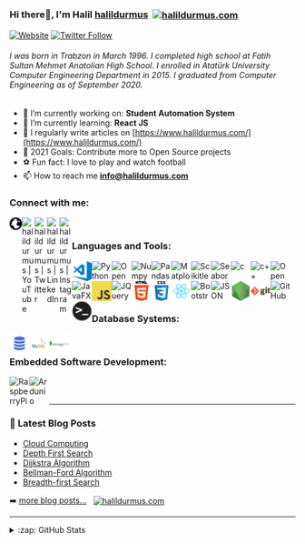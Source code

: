 ### Hi there👋, I'm Halil [halildurmus][website] &nbsp;[<img align="center"  alt="halildurmus.com" width="61px" src="https://user-images.githubusercontent.com/44526088/104128537-29a8ab00-5379-11eb-9954-d3f9cfd3431d.png" />][website]

[![Website](https://img.shields.io/website?label=halildurmus.com&style=for-the-badge&url=https%3A%2F%2Fhalildurmus.com)](https://www.halildurmus.com/)
[![Twitter Follow](https://img.shields.io/twitter/follow/halildurmus96?color=1DA1F2&logo=twitter&style=for-the-badge)](https://twitter.com/intent/follow?original_referer=https%3A%2F%2Fgithub.com%2FcodeSTACKr&screen_name=halildurmus96)

###### I was born in Trabzon in March 1996. I completed high school at Fatih Sultan Mehmet Anatolian High School. I enrolled in Atatürk University Computer Engineering Department in 2015. I graduated from Computer Engineering as of September 2020.

- 🔭 I’m currently working on: **Student Automation System**
- 🌱 I’m currently learning: **React JS**
- 📝 I regularly write articles on [https://www.halildurmus.com/](https://www.halildurmus.com/)
- 🥅 2021 Goals: Contribute more to Open Source projects
- ⚽ Fun fact: I love to play and watch football
- 📫 How to reach me **info@halildurmus.com**

<!---
### Spotify Playing 🎧

[<img src="https://now-playing-codestackr.vercel.app/api/spotify-playing" alt="codeSTACKr Spotify Playing" width="350" />](https://open.spotify.com/user/swyqyimdc12jajde4vpwd2x1b)
-->
### Connect with me:

[<img align="left" alt="halildurmus.com" width="22px" src="https://raw.githubusercontent.com/iconic/open-iconic/master/svg/globe.svg" />][website]
[<img align="left" alt="halildurmus | YouTube" width="22px" src="https://cdn.jsdelivr.net/npm/simple-icons@v3/icons/youtube.svg" />][youtube]
[<img align="left" alt="halildurmus | Twitter" width="22px" src="https://cdn.jsdelivr.net/npm/simple-icons@v3/icons/twitter.svg" />][twitter]
[<img align="left" alt="halildurmus | LinkedIn" width="22px" src="https://cdn.jsdelivr.net/npm/simple-icons@v3/icons/linkedin.svg" />][linkedin]
[<img align="left" alt="halildurmus | Instagram" width="22px" src="https://cdn.jsdelivr.net/npm/simple-icons@v3/icons/instagram.svg" />][instagram]

<br />

### Languages and Tools:

[<img align="left" alt="Visual Studio Code" height="35px" width="35px" src="https://raw.githubusercontent.com/github/explore/80688e429a7d4ef2fca1e82350fe8e3517d3494d/topics/visual-studio-code/visual-studio-code.png" />][visualstudio]
[<img align="left" alt="Python" height="35px" width="35px" src="https://user-images.githubusercontent.com/44526088/104127132-71c3cf80-5371-11eb-958a-1ab0b4be69f3.png" />][python]
[<img align="left" alt="OpenCV" height="35px" width="35px" src="https://user-images.githubusercontent.com/66306220/109276744-73fdc280-7827-11eb-9865-8f6989bb34d7.png" />][opencv]
[<img align="left" alt="Numpy" height="35px" width="35px" src="https://user-images.githubusercontent.com/66306220/109288320-be863b80-7835-11eb-8423-24d22fa91fea.png" />][numpy]
[<img align="left" alt="Pandas" height="35px" width="35px" src="https://user-images.githubusercontent.com/66306220/109290856-35710380-7839-11eb-8c87-dd1614a10d4f.png" />][pandas]
[<img align="left" alt="Matplotlib" height="35px" width="35px" src="https://user-images.githubusercontent.com/44526088/104125664-3de4ac00-5369-11eb-897b-c064e3e97e22.png" />][matplotlib]
[<img align="left" alt="Scikitlearn" height="35px" width="35px" src="https://user-images.githubusercontent.com/66306220/109291240-c942cf80-7839-11eb-8348-de78a4330acc.png" />][scikit-learn]
[<img align="left" alt="Seaborn" height="35px" width="35px" src="https://user-images.githubusercontent.com/66306220/109292108-eaf08680-783a-11eb-98f3-ebe9487b11cf.png" />][seaborn]
[<img align="left" alt="c" height="35px" width="35px" src="https://user-images.githubusercontent.com/44526088/104126142-f6135400-536b-11eb-89b1-cc0df54be6b8.png" />][website]
[<img align="left" alt="c++" height="35px" width="35px" src="https://user-images.githubusercontent.com/44526088/104126246-979aa580-536c-11eb-92dd-f58cc878d414.png" />][cplusplus]
[<img align="left" alt="OpenGL" height="35px" width="35px" src="https://user-images.githubusercontent.com/66306220/109294071-c6e27480-783d-11eb-9a58-07ebc8656266.png" />][opengl]
[<img align="left" alt="JavaFX" height="35px" width="35px" src="https://user-images.githubusercontent.com/66306220/109294209-f42f2280-783d-11eb-863a-f20107420bec.png" />][openjfx]
<br />
<br />
[<img align="left" alt="JavaScript" height="35px" width="35px" src="https://raw.githubusercontent.com/github/explore/80688e429a7d4ef2fca1e82350fe8e3517d3494d/topics/javascript/javascript.png" />][javascript]
[<img align="left" alt="JQuery" height="35px" width="35px" src="https://user-images.githubusercontent.com/66306220/109292877-158f0f00-783c-11eb-80e1-be14a3cafd9a.png" />][jquery]
[<img align="left" alt="HTML5" height="35px" width="35px" src="https://raw.githubusercontent.com/github/explore/80688e429a7d4ef2fca1e82350fe8e3517d3494d/topics/html/html.png" />][webdevplaylist]
[<img align="left" alt="CSS3" height="35px" width="35px" src="https://raw.githubusercontent.com/github/explore/80688e429a7d4ef2fca1e82350fe8e3517d3494d/topics/css/css.png" />][cssplaylist]
[<img align="left" alt="React" height="35px" width="35px" src="https://raw.githubusercontent.com/github/explore/80688e429a7d4ef2fca1e82350fe8e3517d3494d/topics/react/react.png" />][reactjs]
[<img align="left" alt="Bootstrap" height="35px" width="35px" src="https://user-images.githubusercontent.com/44526088/104127905-bcdfe180-5375-11eb-89e1-efecea8f1ec9.png" />][getbootstrap]
[<img align="left" alt="JSON" height="35px" width="35px" src="https://user-images.githubusercontent.com/66306220/109292466-7702ae00-783b-11eb-8cbc-21acfa1bc611.png" />][json]
[<img align="left" alt="Node.js" height="35px" width="35px" src="https://raw.githubusercontent.com/github/explore/80688e429a7d4ef2fca1e82350fe8e3517d3494d/topics/nodejs/nodejs.png" />][nodejs]
[<img align="left" alt="Git" height="35px" width="35px" src="https://raw.githubusercontent.com/github/explore/80688e429a7d4ef2fca1e82350fe8e3517d3494d/topics/git/git.png" />][git]
[<img align="left" alt="GitHub" height="35px" width="35px" src="https://user-images.githubusercontent.com/66306220/109293415-cd242100-783c-11eb-975b-d0a9f1eefefc.png" />][github]
[<img align="left" alt="Terminal" height="35px" width="35px" src="https://raw.githubusercontent.com/github/explore/80688e429a7d4ef2fca1e82350fe8e3517d3494d/topics/terminal/terminal.png" />][commandline]
<br />
<br />
### Database Systems:
[<img align="left" alt="SQL" width="35px" src="https://raw.githubusercontent.com/github/explore/80688e429a7d4ef2fca1e82350fe8e3517d3494d/topics/sql/sql.png" />][sqlite]
[<img align="left" alt="MySQL" width="35px" src="https://raw.githubusercontent.com/github/explore/80688e429a7d4ef2fca1e82350fe8e3517d3494d/topics/mysql/mysql.png" />][mysql]
[<img align="left" alt="MongoDB" width="35px" src="https://raw.githubusercontent.com/github/explore/80688e429a7d4ef2fca1e82350fe8e3517d3494d/topics/mongodb/mongodb.png" />][mongodb]
<br />

### Embedded Software Development:
[<img align="left" alt="RaspberryPi" width="35px" src="https://user-images.githubusercontent.com/44526088/104127459-34604180-5373-11eb-8f77-bd0d01294f33.png" />][raspberrypi]
[<img align="left" alt="Ardunio" width="35px" src="https://user-images.githubusercontent.com/44526088/104127504-7a1d0a00-5373-11eb-99f5-32b087e6b7a1.png" />][arduino]
<br />
<br />

---------------

### 📕 Latest Blog Posts

<!-- BLOG-POST-LIST:START -->
- [Cloud Computing](https://www.halildurmus.com/2020/12/28/bulut-bilisim-cloud-computing/)
- [Depth First Search](https://www.halildurmus.com/2020/12/10/derin-oncelikli-arama-depth-first-search/)
- [Dijkstra Algorithm](https://www.halildurmus.com/2020/10/26/dijkstra-algoritmasi/)
- [Bellman-Ford Algorithm](https://www.halildurmus.com/2020/10/10/bellman-ford-algoritmasi/)
- [Breadth-first Search](https://www.halildurmus.com/2020/10/04/enine-arama-breadth-first-search/)
<!-- BLOG-POST-LIST:END -->

➡️ [more blog posts...][website]&nbsp;&nbsp;&nbsp;[<img align="center" alt="halildurmus.com" width="50px" src="https://user-images.githubusercontent.com/44526088/104128537-29a8ab00-5379-11eb-9954-d3f9cfd3431d.png" />][website]


---

<details>
  <summary>:zap: GitHub Stats</summary>

  <img align="left" alt="halildurmuss's GitHub Stats" src="https://github-readme-stats.codestackr.vercel.app/api?username=halildurmuss&show_icons=true&hide_border=true" />

</details>

[website]: https://www.halildurmus.com/
[twitter]: https://twitter.com/halildurmus96
[youtube]: https://www.youtube.com/channel/UCaOhjpffGrwL6nrMcPucgig
[instagram]: https://www.instagram.com/halildurmus96/?hl=tr
[linkedin]: https://www.linkedin.com/in/halil-durmu%C5%9F-2919a1162/
[webdevplaylist]: https://www.halildurmus.com/
[jsplaylist]: https://www.halildurmus.com/
[cssplaylist]: https://www.halildurmus.com/
[reactplaylist]: https://www.halildurmus.com/
[arduino]: https://www.arduino.cc/
[raspberrypi]: https://www.raspberrypi.org/
[mongodb]: https://www.mongodb.com/3
[mysql]: https://www.mysql.com/
[sqlite]: https://www.sqlite.org/index.html
[commandline]: https://www.windows-commandline.com/
[github]: https://github.com/
[nodejs]: https://nodejs.org/en/
[git]: https://git-scm.com/
[json]: https://www.json.org/json-en.html
[getbootstrap]: https://getbootstrap.com/
[reactjs]: https://tr.reactjs.org/
[jquery]: https://jquery.com/
[javascript]: https://www.javascript.com/
[openjfx]: https://openjfx.io/
[cplusplus]: https://www.cplusplus.com/
[opengl]: https://www.opengl.org//
[openjfx]: https://openjfx.io/
[seaborn]: https://seaborn.pydata.org/
[scikit-learn]: https://scikit-learn.org/stable/
[matplotlib]: https://matplotlib.org/
[pandas]: https://pandas.pydata.org/
[numpy]: https://numpy.org/
[opencv]: https://opencv.org/
[python]: https://www.python.org/
[visualstudio]: https://code.visualstudio.com/

